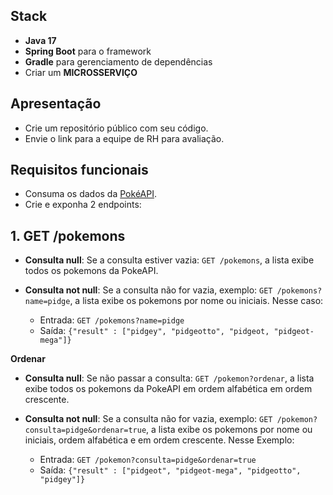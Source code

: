 ## Stack

- **Java 17**
- **Spring Boot** para o framework
- **Gradle** para gerenciamento de dependências
- Criar um **MICROSSERVIÇO**

## Apresentação

- Crie um repositório público com seu código.
- Envie o link para a equipe de RH para avaliação.

## Requisitos funcionais

- Consuma os dados da [PokéAPI](https://pokeapi.co/docs/v2).
- Crie e exponha 2 endpoints:

## **1. GET /pokemons**

- **Consulta null**: Se a consulta estiver vazia: `GET /pokemons`, a lista exibe todos os pokemons da PokeAPI.

- **Consulta not null**: Se a consulta não for vazia, exemplo: `GET /pokemons?name=pidge`, a lista exibe os pokemons por nome ou iniciais. Nesse caso:
  - Entrada: `GET /pokemons?name=pidge`
  - Saída: ```{"result" : ["pidgey", "pidgeotto", "pidgeot, "pidgeot-mega"]}```

**Ordenar**
    
  - **Consulta null**: Se não passar a consulta: `GET /pokemon?ordenar`, a lista exibe todos os pokemons da PokeAPI em ordem alfabética em ordem crescente.

  - **Consulta not null**: Se a consulta não for vazia, exemplo: `GET /pokemon?consulta=pidge&ordenar=true`, a lista exibe os pokemons por nome ou iniciais, ordem alfabética e em ordem crescente. Nesse Exemplo:
    - Entrada: `GET /pokemon?consulta=pidge&ordenar=true`
    - Saída: ```{"result" : ["pidgeot", "pidgeot-mega", "pidgeotto", "pidgey"]}```
